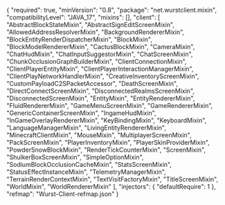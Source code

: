 {
  "required": true,
  "minVersion": "0.8",
  "package": "net.wurstclient.mixin",
  "compatibilityLevel": "JAVA_17",
  "mixins": [],
  "client": [
    "AbstractBlockStateMixin",
    "AbstractSignEditScreenMixin",
    "AllowedAddressResolverMixin",
    "BackgroundRendererMixin",
    "BlockEntityRenderDispatcherMixin",
    "BlockMixin",
    "BlockModelRendererMixin",
    "CactusBlockMixin",
    "CameraMixin",
    "ChatHudMixin",
    "ChatInputSuggestorMixin",
    "ChatScreenMixin",
    "ChunkOcclusionGraphBuilderMixin",
    "ClientConnectionMixin",
    "ClientPlayerEntityMixin",
    "ClientPlayerInteractionManagerMixin",
    "ClientPlayNetworkHandlerMixin",
    "CreativeInventoryScreenMixin",
    "CustomPayloadC2SPacketAccessor",
    "DeathScreenMixin",
    "DirectConnectScreenMixin",
    "DisconnectedRealmsScreenMixin",
    "DisconnectedScreenMixin",
    "EntityMixin",
    "EntityRendererMixin",
    "FluidRendererMixin",
    "GameMenuScreenMixin",
    "GameRendererMixin",
    "GenericContainerScreenMixin",
    "IngameHudMixin",
    "InGameOverlayRendererMixin",
    "KeyBindingMixin",
    "KeyboardMixin",
    "LanguageManagerMixin",
    "LivingEntityRendererMixin",
    "MinecraftClientMixin",
    "MouseMixin",
    "MultiplayerScreenMixin",
    "PackScreenMixin",
    "PlayerInventoryMixin",
    "PlayerSkinProviderMixin",
    "PowderSnowBlockMixin",
    "RenderTickCounterMixin",
    "ScreenMixin",
    "ShulkerBoxScreenMixin",
    "SimpleOptionMixin",
    "SodiumBlockOcclusionCacheMixin",
    "StatsScreenMixin",
    "StatusEffectInstanceMixin",
    "TelemetryManagerMixin",
    "TerrainRenderContextMixin",
    "TextVisitFactoryMixin",
    "TitleScreenMixin",
    "WorldMixin",
    "WorldRendererMixin"
  ],
  "injectors": {
    "defaultRequire": 1
  },
  "refmap": "Wurst-Client-refmap.json"
}
